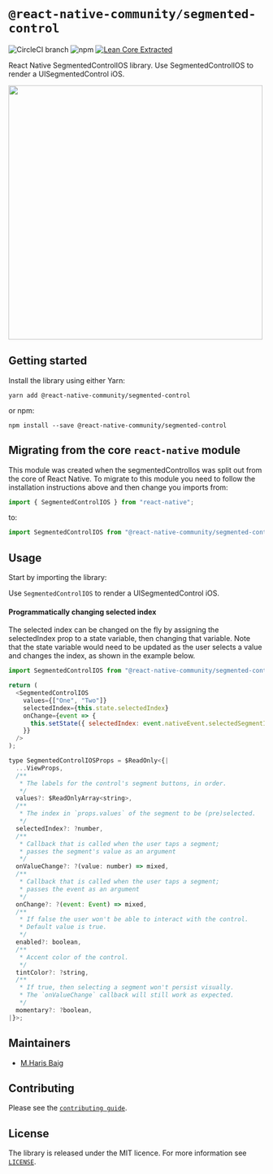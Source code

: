 # `@react-native-community/segmented-control`

![CircleCI branch][circle-ci-badge] ![npm][npm-badge] [![Lean Core Extracted][lean-core-badge]][lean-core-issue]

React Native SegmentedControlIOS library. Use SegmentedControlIOS to render a UISegmentedControl iOS.

<img src="https://github.com/react-native-community/react-native-segmented-control/blob/master/ScreenShots/Screen%20Shot%202019-02-26%20at%206.28.55%20PM.png" height="500" />

## Getting started

Install the library using either Yarn:

```
yarn add @react-native-community/segmented-control
```

or npm:

```
npm install --save @react-native-community/segmented-control
```

## Migrating from the core `react-native` module

This module was created when the segmentedControlIos was split out from the core of React Native. To migrate to this module you need to follow the installation instructions above and then change you imports from:

```javascript
import { SegmentedControlIOS } from "react-native";
```

to:

```javascript
import SegmentedControlIOS from "@react-native-community/segmented-control";
```

## Usage

Start by importing the library:

Use `SegmentedControlIOS` to render a UISegmentedControl iOS.

#### Programmatically changing selected index

The selected index can be changed on the fly by assigning the
selectedIndex prop to a state variable, then changing that variable.
Note that the state variable would need to be updated as the user
selects a value and changes the index, as shown in the example below.

```javascript
import SegmentedControlIOS from "@react-native-community/segmented-control";

return (
  <SegmentedControlIOS
    values={["One", "Two"]}
    selectedIndex={this.state.selectedIndex}
    onChange={event => {
      this.setState({ selectedIndex: event.nativeEvent.selectedSegmentIndex });
    }}
  />
);

type SegmentedControlIOSProps = $ReadOnly<{|
  ...ViewProps,
  /**
   * The labels for the control's segment buttons, in order.
   */
  values?: $ReadOnlyArray<string>,
  /**
   * The index in `props.values` of the segment to be (pre)selected.
   */
  selectedIndex?: ?number,
  /**
   * Callback that is called when the user taps a segment;
   * passes the segment's value as an argument
   */
  onValueChange?: ?(value: number) => mixed,
  /**
   * Callback that is called when the user taps a segment;
   * passes the event as an argument
   */
  onChange?: ?(event: Event) => mixed,
  /**
   * If false the user won't be able to interact with the control.
   * Default value is true.
   */
  enabled?: boolean,
  /**
   * Accent color of the control.
   */
  tintColor?: ?string,
  /**
   * If true, then selecting a segment won't persist visually.
   * The `onValueChange` callback will still work as expected.
   */
  momentary?: ?boolean,
|}>;
```

## Maintainers

- [M.Haris Baig](https://github.com/harisbaig100)

## Contributing

Please see the [`contributing guide`](/CONTRIBUTING.md).

## License

The library is released under the MIT licence. For more information see [`LICENSE`](/LICENSE).

[circle-ci-badge]:https://img.shields.io/circleci/project/github/react-native-community/react-native-segmented-control/master.svg
[npm-badge]:https://img.shields.io/npm/v/@react-native-community/segmented-control.svg
[lean-core-badge]: https://img.shields.io/badge/Lean%20Core-Extracted-brightgreen.svg?style=flat-square
[lean-core-issue]: https://github.com/facebook/react-native/issues/23313
